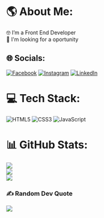 # 🌎 About Me:
🤓 I’m a Front End Developer<br>🔎 I'm looking for a oportunity <br>


## 🌐 Socials:
[![Facebook](https://img.shields.io/badge/Facebook-%231877F2.svg?logo=Facebook&logoColor=white)](https://facebook.com/fabiosantoslk3) [![Instagram](https://img.shields.io/badge/Instagram-%23E4405F.svg?logo=Instagram&logoColor=white)](https://instagram.com/fabio_santoslk3) [![LinkedIn](https://img.shields.io/badge/LinkedIn-%230077B5.svg?logo=linkedin&logoColor=white)](https://linkedin.com/in/fabinlkz96) 

# 💻 Tech Stack:
![HTML5](https://img.shields.io/badge/html5-%23E34F26.svg?style=for-the-badge&logo=html5&logoColor=white) ![CSS3](https://img.shields.io/badge/css3-%231572B6.svg?style=for-the-badge&logo=css3&logoColor=white) ![JavaScript](https://img.shields.io/badge/javascript-%23323330.svg?style=for-the-badge&logo=javascript&logoColor=%23F7DF1E)
# 📊 GitHub Stats:
![](https://github-readme-stats.vercel.app/api?username=fabiolkz&theme=dark&hide_border=false&include_all_commits=true&count_private=true)<br/>
![](https://github-readme-streak-stats.herokuapp.com/?user=fabiolkz&theme=dark&hide_border=false)<br/>
![](https://github-readme-stats.vercel.app/api/top-langs/?username=fabiolkz&theme=dark&hide_border=false&include_all_commits=true&count_private=true&layout=compact)

### ✍️ Random Dev Quote
![](https://quotes-github-readme.vercel.app/api?type=horizontal&theme=radical)

<!-- Proudly created with GPRM ( https://gprm.itsvg.in ) -->
